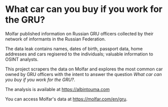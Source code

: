 # What car can you buy if you work for the GRU?

Molfar published information on Russian GRU officers collected by their network of informants in the Russian Federation.

The data leak contains names, dates of birth, passport data, home addresses and cars regisered to the individuals; valuable information to OSINT analysts.

This project scrapers the data on Molfar and explores the most common car owned by GRU officers with the intent to answer the question *What car can you buy if you work for the GRU?*.

The analysis is available at https://albintouma.com

You can access Molfar's data at https://molfar.com/en/gru.

